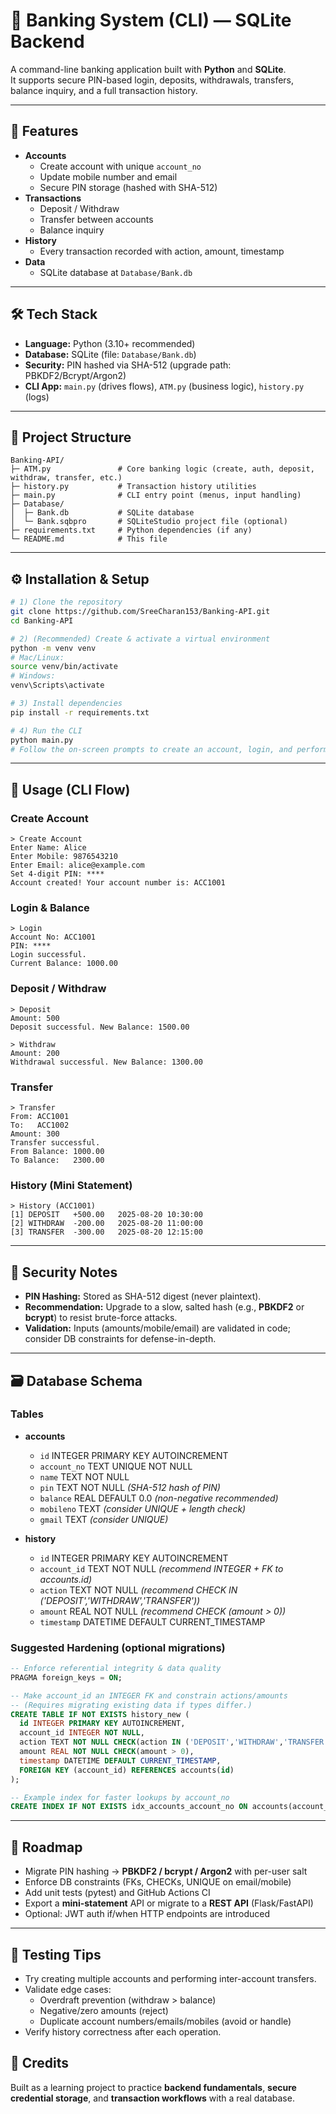 # 🏦 Banking System (CLI) — SQLite Backend

A command-line banking application built with **Python** and **SQLite**.  
It supports secure PIN-based login, deposits, withdrawals, transfers, balance inquiry, and a full transaction history.

---

## 🚀 Features
- **Accounts**
  - Create account with unique `account_no`
  - Update mobile number and email
  - Secure PIN storage (hashed with SHA-512)
- **Transactions**
  - Deposit / Withdraw
  - Transfer between accounts
  - Balance inquiry
- **History**
  - Every transaction recorded with action, amount, timestamp
- **Data**
  - SQLite database at `Database/Bank.db`

---

## 🛠️ Tech Stack
- **Language:** Python (3.10+ recommended)
- **Database:** SQLite (file: `Database/Bank.db`)
- **Security:** PIN hashed via SHA-512 (upgrade path: PBKDF2/Bcrypt/Argon2)
- **CLI App:** `main.py` (drives flows), `ATM.py` (business logic), `history.py` (logs)

---

## 📂 Project Structure
~~~text
Banking-API/
├─ ATM.py               # Core banking logic (create, auth, deposit, withdraw, transfer, etc.)
├─ history.py           # Transaction history utilities
├─ main.py              # CLI entry point (menus, input handling)
├─ Database/
│  ├─ Bank.db           # SQLite database
│  └─ Bank.sqbpro       # SQLiteStudio project file (optional)
├─ requirements.txt     # Python dependencies (if any)
└─ README.md            # This file
~~~

---

## ⚙️ Installation & Setup
~~~bash
# 1) Clone the repository
git clone https://github.com/SreeCharan153/Banking-API.git
cd Banking-API

# 2) (Recommended) Create & activate a virtual environment
python -m venv venv
# Mac/Linux:
source venv/bin/activate
# Windows:
venv\Scripts\activate

# 3) Install dependencies
pip install -r requirements.txt

# 4) Run the CLI
python main.py
# Follow the on-screen prompts to create an account, login, and perform transactions.
~~~

---

## 🧭 Usage (CLI Flow)

### Create Account
~~~text
> Create Account
Enter Name: Alice
Enter Mobile: 9876543210
Enter Email: alice@example.com
Set 4-digit PIN: ****
Account created! Your account number is: ACC1001
~~~

### Login & Balance
~~~text
> Login
Account No: ACC1001
PIN: ****
Login successful.
Current Balance: 1000.00
~~~

### Deposit / Withdraw
~~~text
> Deposit
Amount: 500
Deposit successful. New Balance: 1500.00

> Withdraw
Amount: 200
Withdrawal successful. New Balance: 1300.00
~~~

### Transfer
~~~text
> Transfer
From: ACC1001
To:   ACC1002
Amount: 300
Transfer successful.
From Balance: 1000.00
To Balance:   2300.00
~~~

### History (Mini Statement)
~~~text
> History (ACC1001)
[1] DEPOSIT   +500.00   2025-08-20 10:30:00
[2] WITHDRAW  -200.00   2025-08-20 11:00:00
[3] TRANSFER  -300.00   2025-08-20 12:15:00
~~~

---

## 🔐 Security Notes
- **PIN Hashing:** Stored as SHA-512 digest (never plaintext).
- **Recommendation:** Upgrade to a slow, salted hash (e.g., **PBKDF2** or **bcrypt**) to resist brute-force attacks.
- **Validation:** Inputs (amounts/mobile/email) are validated in code; consider DB constraints for defense-in-depth.

---

## 🗃️ Database Schema

### Tables
- **accounts**
  - `id` INTEGER PRIMARY KEY AUTOINCREMENT
  - `account_no` TEXT UNIQUE NOT NULL
  - `name` TEXT NOT NULL
  - `pin` TEXT NOT NULL           *(SHA-512 hash of PIN)*
  - `balance` REAL DEFAULT 0.0    *(non-negative recommended)*
  - `mobileno` TEXT               *(consider UNIQUE + length check)*
  - `gmail` TEXT                  *(consider UNIQUE)*

- **history**
  - `id` INTEGER PRIMARY KEY AUTOINCREMENT
  - `account_id` TEXT NOT NULL    *(recommend INTEGER + FK to accounts.id)*
  - `action` TEXT NOT NULL        *(recommend CHECK IN ('DEPOSIT','WITHDRAW','TRANSFER'))*
  - `amount` REAL NOT NULL        *(recommend CHECK (amount > 0))*
  - `timestamp` DATETIME DEFAULT CURRENT_TIMESTAMP

### Suggested Hardening (optional migrations)
~~~sql
-- Enforce referential integrity & data quality
PRAGMA foreign_keys = ON;

-- Make account_id an INTEGER FK and constrain actions/amounts
-- (Requires migrating existing data if types differ.)
CREATE TABLE IF NOT EXISTS history_new (
  id INTEGER PRIMARY KEY AUTOINCREMENT,
  account_id INTEGER NOT NULL,
  action TEXT NOT NULL CHECK(action IN ('DEPOSIT','WITHDRAW','TRANSFER')),
  amount REAL NOT NULL CHECK(amount > 0),
  timestamp DATETIME DEFAULT CURRENT_TIMESTAMP,
  FOREIGN KEY (account_id) REFERENCES accounts(id)
);

-- Example index for faster lookups by account_no
CREATE INDEX IF NOT EXISTS idx_accounts_account_no ON accounts(account_no);
~~~

---

## 🧭 Roadmap
- Migrate PIN hashing → **PBKDF2 / bcrypt / Argon2** with per-user salt
- Enforce DB constraints (FKs, CHECKs, UNIQUE on email/mobile)
- Add unit tests (pytest) and GitHub Actions CI
- Export a **mini-statement** API or migrate to a **REST API** (Flask/FastAPI)
- Optional: JWT auth if/when HTTP endpoints are introduced

---

## 🧪 Testing Tips
- Try creating multiple accounts and performing inter-account transfers.
- Validate edge cases:
  - Overdraft prevention (withdraw > balance)
  - Negative/zero amounts (reject)
  - Duplicate account numbers/emails/mobiles (avoid or handle)
- Verify history correctness after each operation.



## 🙌 Credits
Built as a learning project to practice **backend fundamentals**, **secure credential storage**, and **transaction workflows** with a real database.
